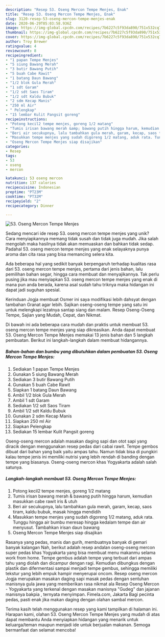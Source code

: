 ```yaml
---
description: "Resep 53. Oseng Mercon Tempe Menjes, Enak"
title: "Resep 53. Oseng Mercon Tempe Menjes, Enak"
slug: 3120-resep-53-oseng-mercon-tempe-menjes-enak
date: 2020-06-29T05:03:58.936Z
image: https://img-global.cpcdn.com/recipes/7b6227c5f93da890/751x532cq70/53-oseng-mercon-tempe-menjes-foto-resep-utama.jpg
thumbnail: https://img-global.cpcdn.com/recipes/7b6227c5f93da890/751x532cq70/53-oseng-mercon-tempe-menjes-foto-resep-utama.jpg
cover: https://img-global.cpcdn.com/recipes/7b6227c5f93da890/751x532cq70/53-oseng-mercon-tempe-menjes-foto-resep-utama.jpg
author: Troy Brewer
ratingvalue: 4
reviewcount: 8
recipeingredient:
- "1 papan Tempe Menjes"
- "5 siung Bawang Merah"
- "3 butir Bawang Putih"
- "5 buah Cabe Rawit"
- "1 batang Daun Bawang"
- "1/2 blok Gula Merah"
- "1 sdt Garam"
- "1/2 sdt Saos Tiram"
- "1/2 sdt Kaldu Bubuk"
- "2 sdm Kecap Manis"
- "250 ml Air"
- " Pelengkap"
- "15 lembar Kulit Pangsit goreng"
recipeinstructions:
- "Potong kecil2 tempe menjes, goreng 1/2 matang"
- "Tumis irisan bawang merah &amp; bawang putih hingga harum, kemudian masukkan cabe rawit iris &amp; utuh"
- "Beri air secukupnya, lalu tambahkan gula merah, garam, kecap, saos tiram, kaldu bubuk, masak hingga mendidih"
- "Masukkan tempe menjes yang sudah digoreng 1/2 matang, aduk rata. Tunggu hingga air bumbu meresap hingga kedalam tempe dan air menyusut. Tambahkan irisan daun bawang"
- "Oseng Mercon Tempe Menjes siap disajikan"
categories:
- Resep
tags:
- 53
- oseng
- mercon

katakunci: 53 oseng mercon 
nutrition: 137 calories
recipecuisine: Indonesian
preptime: "PT23M"
cooktime: "PT32M"
recipeyield: "2"
recipecategory: Dinner

---
```



![53. Oseng Mercon Tempe Menjes](https://img-global.cpcdn.com/recipes/7b6227c5f93da890/751x532cq70/53-oseng-mercon-tempe-menjes-foto-resep-utama.jpg)

Sedang mencari ide resep 53. oseng mercon tempe menjes yang unik? Cara menyiapkannya memang tidak susah dan tidak juga mudah. Jika salah mengolah maka hasilnya tidak akan memuaskan dan bahkan tidak sedap. Padahal 53. oseng mercon tempe menjes yang enak selayaknya punya aroma dan cita rasa yang bisa memancing selera kita.

Ada beberapa hal yang sedikit banyak berpengaruh terhadap kualitas rasa dari 53. oseng mercon tempe menjes, pertama dari jenis bahan, lalu pemilihan bahan segar, hingga cara membuat dan menyajikannya. Tak perlu pusing jika mau menyiapkan 53. oseng mercon tempe menjes yang enak di mana pun anda berada, karena asal sudah tahu triknya maka hidangan ini dapat jadi suguhan spesial.

Kerinduan Jogja membuat Osmer ini saya modifikasi lebih dahsyat dengan tambahan Granat agar lebih. Sajikan oseng-oseng tempe yang satu ini untuk melengkapi lezatnya santap siang dan malam. Resep Oseng-Oseng Tempe, Sajian yang Mudah, Cepat, dan Nikmat.


Di bawah ini ada beberapa cara mudah dan praktis untuk membuat 53. oseng mercon tempe menjes yang siap dikreasikan. Anda dapat membuat 53. Oseng Mercon Tempe Menjes memakai 13 jenis bahan dan 5 langkah pembuatan. Berikut ini langkah-langkah dalam membuat hidangannya.

<!--inarticleads1-->

##### Bahan-bahan dan bumbu yang dibutuhkan dalam pembuatan 53. Oseng Mercon Tempe Menjes:

1. Sediakan 1 papan Tempe Menjes
1. Gunakan 5 siung Bawang Merah
1. Sediakan 3 butir Bawang Putih
1. Gunakan 5 buah Cabe Rawit
1. Siapkan 1 batang Daun Bawang
1. Ambil 1/2 blok Gula Merah
1. Ambil 1 sdt Garam
1. Sediakan 1/2 sdt Saos Tiram
1. Ambil 1/2 sdt Kaldu Bubuk
1. Gunakan 2 sdm Kecap Manis
1. Siapkan 250 ml Air
1. Siapkan  Pelengkap
1. Sediakan 15 lembar Kulit Pangsit goreng


Oseng-oseng mercon adalah masakan daging sapi dan otot sapi yang diracik dengan menggunakan resep pedas dari cabai rawit. Tempe gembos dibuat dari bahan yang baik yaitu ampas tahu. Namun tidak bisa di pungkiri kalau tempe jenis ini memiliki nutrisi yang lebih rendah di banding dengan tempe yang biasanya. Oseng-oseng mercon khas Yogyakarta adalah salah satunya. 

<!--inarticleads2-->

##### Langkah-langkah membuat 53. Oseng Mercon Tempe Menjes:

1. Potong kecil2 tempe menjes, goreng 1/2 matang
1. Tumis irisan bawang merah &amp; bawang putih hingga harum, kemudian masukkan cabe rawit iris &amp; utuh
1. Beri air secukupnya, lalu tambahkan gula merah, garam, kecap, saos tiram, kaldu bubuk, masak hingga mendidih
1. Masukkan tempe menjes yang sudah digoreng 1/2 matang, aduk rata. Tunggu hingga air bumbu meresap hingga kedalam tempe dan air menyusut. Tambahkan irisan daun bawang
1. Oseng Mercon Tempe Menjes siap disajikan


Rasanya yang pedas, manis dan gurih, membuatnya banyak di gemari banyak kalangan Nah, berikut adalah resep andalan oseng-oseng mercon super pedas khas Yogyakarta yang bisa membuat menu makanmu selama work from home. Tempe gembus adalah tempe yang terbuat dari ampas tahu yang diolah dan dicampur dengan ragi. Kemudian dibungkus dengan plastik dan difermentasi sampai menjadi tempe gembus, sehingga memiliki tekstur yang lebih empuk hampir menyerupai oncom. Resep oseng mercon Jogja merupakan masakan daging sapi masak pedas dengan sentuhan manisnya gula jawa yang memberikan rasa nikmat ala Resep Oseng Mercon - Yogyakarta yang terkenal dengan masakan manisnya &#34;Gudeg&#34; dan jajanan manisnya bakpia , ternyata menyimpan. Fimela.com, Jakarta Bagi pecinta pedas, pasti enak jika makan daging dengan olahan sambal mercon. 

Terima kasih telah menggunakan resep yang kami tampilkan di halaman ini. Harapan kami, olahan 53. Oseng Mercon Tempe Menjes yang mudah di atas dapat membantu Anda menyiapkan hidangan yang menarik untuk keluarga/teman maupun menjadi ide untuk berjualan makanan. Semoga bermanfaat dan selamat mencoba!
